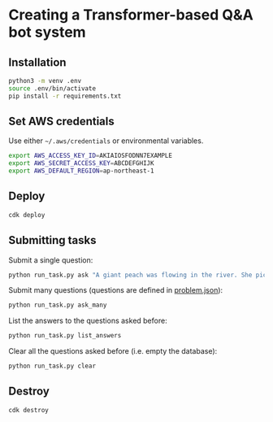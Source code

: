 # Creating a Transformer-based Q&A bot system

## Installation

```bash
python3 -m venv .env
source .env/bin/activate
pip install -r requirements.txt
```

## Set AWS credentials

Use either `~/.aws/credentials` or environmental variables.

```bash
export AWS_ACCESS_KEY_ID=AKIAIOSFODNN7EXAMPLE
export AWS_SECRET_ACCESS_KEY=ABCDEFGHIJK
export AWS_DEFAULT_REGION=ap-northeast-1
```

## Deploy

```bash
cdk deploy
```

## Submitting tasks

Submit a single question:

```bash
python run_task.py ask "A giant peach was flowing in the river. She picked it up and brought it home. Later, a healthy baby was born from the peach. She named the baby Momotaro." "What is the name of the baby?"
```

Submit many questions (questions are defined in [problem.json](problem.json)):

```bash
python run_task.py ask_many
```

List the answers to the questions asked before:

```bash
python run_task.py list_answers
```

Clear all the questions asked before (i.e. empty the database):

```bash
python run_task.py clear
```

## Destroy

```bash
cdk destroy
```
